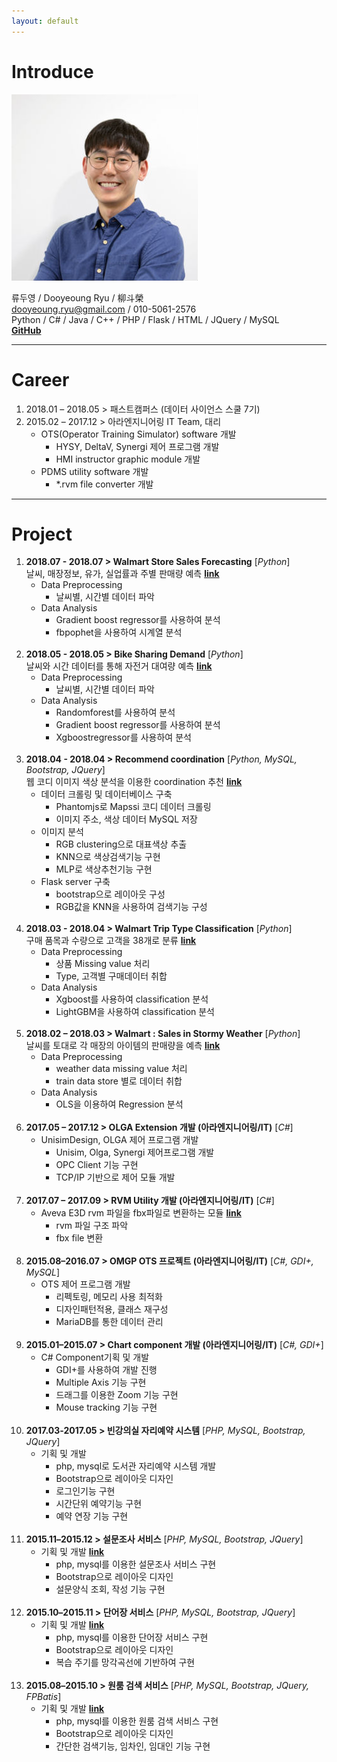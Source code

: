 ```yaml
---
layout: default
---
```


#  Introduce 
<img class="profile-picture" src="rdy.jpg">

류두영 / Dooyeoung Ryu / 柳斗榮 <br>
dooyeoung.ryu@gmail.com / 010-5061-2576 <br>
Python / C# / Java / C++ / PHP / Flask / HTML / JQuery / MySQL <br>
[**GitHub**](https://github.com/dooyeoung)

---

# Career

1. 2018.01 – 2018.05 > 패스트캠퍼스 (데이터 사이언스 스쿨 7기)
1. 2015.02 – 2017.12 > 아라엔지니어링  IT Team, 대리 
	- OTS(Operator Training Simulator) software 개발
		- HYSY, DeltaV, Synergi 제어 프로그램 개발
		- HMI instructor graphic module 개발
	- PDMS utility software 개발
		- \*.rvm file converter 개발

---

# Project

1. **2018.07 - 2018.07 > Walmart Store Sales Forecasting** [*Python*] <br>
날씨, 매장정보, 유가, 실업률과 주별 판매량 예측  [**link**](https://github.com/dooyeoung/bike_sharing_demand)
	- Data Preprocessing
		- 날씨별, 시간별 데이터 파악 
	- Data Analysis 
		- Gradient boost regressor를 사용하여 분석
		- fbpophet을 사용하여 시계열 분석
<br><br>
1. **2018.05 - 2018.05 > Bike Sharing Demand** [*Python*] <br>
날씨와 시간 데이터를 통해 자전거 대여량 예측  [**link**](https://github.com/dooyeoung/bike_sharing_demand)
	- Data Preprocessing
		- 날씨별, 시간별 데이터 파악 
	- Data Analysis
		- Randomforest를 사용하여 분석
		- Gradient boost regressor를 사용하여 분석
		- Xgboostregressor를 사용하여 분석 
<br><br>
1. **2018.04 - 2018.04 > Recommend coordination** [*Python, MySQL, Bootstrap, JQuery*] <br>
웹 코디 이미지 색상 분석을 이용한 coordination 추천  [**link**](https://github.com/dooyeoung/codi_recommendation)
	- 데이터 크롤링 및 데이터베이스 구축
		- Phantomjs로 Mapssi 코디 데이터 크롤링
		- 이미지 주소, 색상 데이터 MySQL 저장
	- 이미지 분석
		- RGB clustering으로 대표색상 추출
		- KNN으로 색상검색기능 구현
		- MLP로 색상추천기능 구현
	- Flask server 구축
		- bootstrap으로 레이아웃 구성
		- RGB값을 KNN을 사용하여 검색기능 구성
<br><br>
1. **2018.03 - 2018.04 > Walmart Trip Type Classification** [*Python*] <br>
구매 품목과 수량으로 고객을 38개로 분류  [**link**](https://github.com/dooyeoung/walmart_recruiting_trip_type_classification)
	- Data Preprocessing
		- 상품 Missing value 처리
		- Type, 고객별 구매데이터 취합
	- Data Analysis
		- Xgboost를 사용하여 classification 분석
		- LightGBM을 사용하여 classification 분석
<br><br>
1. **2018.02 – 2018.03 > Walmart : Sales in Stormy Weather** [*Python*] <br>
날씨를 토대로 각 매장의 아이템의 판매량을 예측  [**link**](https://github.com/dooyeoung/walmart_recruiting2_stormy_weather)
	- Data Preprocessing
		- weather data missing value 처리
		- train data store 별로 데이터 취합
	- Data Analysis
		- OLS을 이용하여 Regression 분석
<br><br> 
1. **2017.05 – 2017.12 > OLGA Extension 개발 (아라엔지니어링/IT)** [*C#*]
	- UnisimDesign, OLGA 제어 프로그램 개발
		- Unisim, Olga, Synergi 제어프로그램 개발
		- OPC Client 기능 구현
		- TCP/IP 기반으로 제어 모듈 개발
<br><br>
1. **2017.07 – 2017.09 > RVM Utility 개발 (아라엔지니어링/IT)** [*C#*]
	- Aveva E3D rvm 파일을 fbx파일로 변환하는 모듈 [**link**](https://github.com/ryudooyeoung/RVMUtility)
		- rvm 파일 구조 파악
		- fbx file 변환
<br><br>
1. **2015.08–2016.07 > OMGP OTS 프로젝트 (아라엔지니어링/IT)** [*C#, GDI+, MySQL*]
	- OTS 제어 프로그램 개발
		- 리펙토링, 메모리 사용 최적화
		- 디자인패턴적용, 클래스 재구성
		- MariaDB를 통한 데이터 관리
<br><br>
1. **2015.01–2015.07 > Chart component 개발 (아라엔지니어링/IT)** [*C#, GDI+*]
	- C# Component기획 및 개발
		- GDI+를 사용하여 개발 진행
		- Multiple Axis 기능 구현
		- 드래그를 이용한 Zoom 기능 구현
		- Mouse tracking 기능 구현
<br><br>
1. **2017.03-2017.05 > 빈강의실 자리예약 시스템** [*PHP, MySQL, Bootstrap, JQuery*]
	- 기획 및 개발
		- php, mysql로 도서관 자리예약 시스템 개발
		- Bootstrap으로 레이아웃 디자인
		- 로그인기능 구현
		- 시간단위 예약기능 구현
		- 예약 연장 기능 구현
<br><br>
1. **2015.11–2015.12 > 설문조사 서비스** [*PHP, MySQL, Bootstrap, JQuery*]
	- 기획 및 개발 [**link**](http://13.209.50.95:8877/survey/)
		- php, mysql를 이용한 설문조사 서비스 구현
		- Bootstrap으로 레이아웃 디자인
		- 설문양식 조회, 작성 기능 구현
<br><br>
1. **2015.10–2015.11 > 단어장 서비스** [*PHP, MySQL, Bootstrap, JQuery*]
	- 기획 및 개발 [**link**](http://13.209.50.95:8877/wordnote/)
		- php, mysql를 이용한 단어장 서비스 구현
		- Bootstrap으로 레이아웃 디자인
		- 복습 주기를 망각곡선에 기반하여 구현
<br><br>
1. **2015.08–2015.10 > 원룸 검색 서비스** [*PHP, MySQL, Bootstrap, JQuery, FPBatis*]
	- 기획 및 개발 [**link**](http://13.209.50.95:8877/room/)
		- php, mysql를 이용한 원룸 검색 서비스 구현
		- Bootstrap으로 레이아웃 디자인
		- 간단한 검색기능, 임차인, 임대인 기능 구현

<br><br>
---